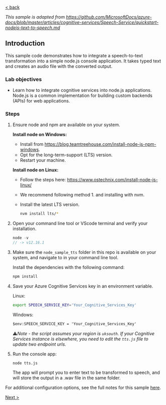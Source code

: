 [< back](../lab2-2-guide.md)

*This sample is adapted from https://github.com/MicrosoftDocs/azure-docs/blob/master/articles/cognitive-services/Speech-Service/quickstart-nodejs-text-to-speech.md*

## Introduction

This sample code demonstrates how to integrate a speech-to-text transformation into a simple node.js console application. It takes typed text and creates an audio file with the converted output.

### Lab objectives
- Learn how to integrate cognitive services into node.js applications. Node.js is a common implementation for building custom backends (APIs) for web applications. 

### Steps
1. Ensure node and npm are available on your system.

    **Install node on Windows:**

    - Install from https://blog.teamtreehouse.com/install-node-js-npm-windows.
    - Opt for the long-term-support (LTS) version.
    - Restart your machine.
    
    **Install node on Linux:**
    - Follow the steps here: https://www.ostechnix.com/install-node-js-linux/
    - We recommend following method 1. and installing with nvm.
    
    - Install the latest LTS version. 
        ```bash
        nvm install lts/*
        ```

2. Open your command line tool or VScode terminal and verify your installation.
    ```js
    node -v
    // -> v12.16.1
    ```

3. Make sure the `node_sample_tts` folder in this repo is available on your system, and navigate to in your command line tool.

    Install the dependencies with the following command:
    ```bash
    npm install
    ```

4. Save your Azure Cognitive Services key in an environment variable.

    Linux:
    ```bash
    export SPEECH_SERVICE_KEY='Your_Cognitive_Services_Key'
    ```

    Windows:
    ```ps
    $env:SPEECH_SERVICE_KEY = 'Your_Cognitive_Services_Key'
    ```

    ⚠️*Note - the script assumes your region is `uksouth`. If your Cognitive Services instance is elsewhere, you need to edit the `tts.js` file to update two endpoint urls.*

5. Run the console app:
    ```
    node tts.js
    ```
    The app will prompt you to enter text to be transformed to speech, and will store the output in a .wav file in the same folder.

For additional configuration options, see the full notes for this sample [here](https://github.com/MicrosoftDocs/azure-docs/blob/master/articles/cognitive-services/Speech-Service/quickstart-nodejs-text-to-speech.md). 

[Next >](../lab2-2-guide.md#3-translate-text-within-a-jupyter-notebook)